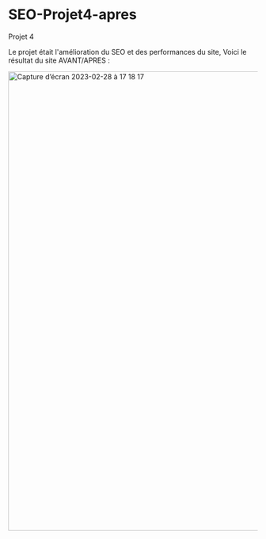 # SEO-Projet4-apres
Projet 4

Le projet était l'amélioration du SEO et des performances du site, Voici le résultat du site AVANT/APRES : 

<img width="927" alt="Capture d’écran 2023-02-28 à 17 18 17" src="https://user-images.githubusercontent.com/113100930/221913341-8b2d46ca-16d2-42d7-8f0a-9aa802af5875.png">
